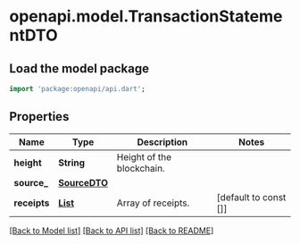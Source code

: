 # openapi.model.TransactionStatementDTO

## Load the model package
```dart
import 'package:openapi/api.dart';
```

## Properties
Name | Type | Description | Notes
------------ | ------------- | ------------- | -------------
**height** | **String** | Height of the blockchain. | 
**source_** | [**SourceDTO**](SourceDTO.md) |  | 
**receipts** | [**List<TransactionStatementDTOReceiptsInner>**](TransactionStatementDTOReceiptsInner.md) | Array of receipts. | [default to const []]

[[Back to Model list]](../README.md#documentation-for-models) [[Back to API list]](../README.md#documentation-for-api-endpoints) [[Back to README]](../README.md)


